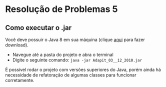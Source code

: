 # Resolução de Problemas 5
## Como executar o .jar
Você deve possuir o Java 8 em sua máquina (clique [aqui](https://www.oracle.com/br/java/technologies/javase/javase8-archive-downloads.html) para fazer download).
- Navegue até a pasta do projeto e abra o terminal
- Digite o seguinte comando:
``java -jar Adapit_03__12_2010.jar``

É possível rodar o projeto com versões superiores do Java, porém ainda há necessidade de refatoração de algumas classes para funcionar corretamente.
